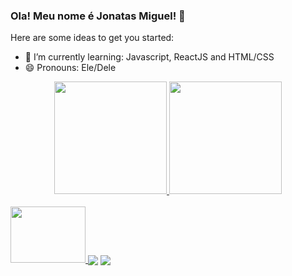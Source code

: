 ### Ola! Meu nome é Jonatas Miguel! 👋



Here are some ideas to get you started:
- 🌱 I’m currently learning: Javascript, ReactJS and HTML/CSS
- 😄 Pronouns: Ele/Dele



<div align="center">
  <a href="https://github.com/JonatasMSS">
  <img height="180em" src="https://github-readme-stats.vercel.app/api?username=JonatasMSS&show_icons=true&theme=dracula&include_all_commits=true&count_private=true"/>
  <img height="180em" src="https://github-readme-stats.vercel.app/api/top-langs/?username=JonatasMSS&layout=compact&langs_count=7&theme=dracula"/>
</div>

 <div style="display:inline-block">
    <br>
    <img height=90 width=120 src="https://cdn.jsdelivr.net/gh/devicons/devicon/icons/dart/dart-original-wordmark.svg" />
   </div>
  <div style="display:inline-block">
    <br>
    <a href="https://www.linkedin.com/in/jonatasmss/"><img align="center" src="https://img.shields.io/badge/LinkedIn-0077B5?style=for-the-badge&logo=linkedin&logoColor=white"></a>
    <a href="https://www.instagram.com/jonatas_migs/"><img align="center" src="https://img.shields.io/badge/Instagram-E4405F?style=for-the-badge&logo=instagram&logoColor=white"></a>
  </div>
 
